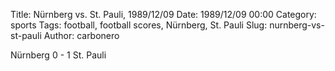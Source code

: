 Title: Nürnberg vs. St. Pauli, 1989/12/09
Date: 1989/12/09 00:00
Category: sports
Tags: football, football scores, Nürnberg, St. Pauli
Slug: nurnberg-vs-st-pauli
Author: carbonero


Nürnberg 0 - 1 St. Pauli
